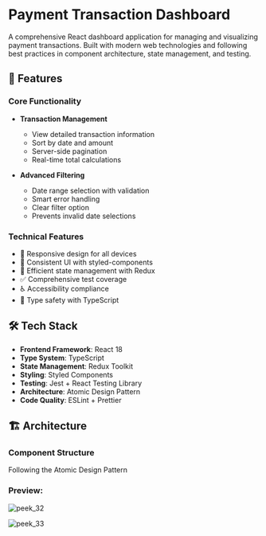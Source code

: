 # Payment Transaction Dashboard

A comprehensive React dashboard application for managing and visualizing payment transactions. Built with modern web technologies and following best practices in component architecture, state management, and testing.

## 🚀 Features

### Core Functionality
- **Transaction Management**
  - View detailed transaction information
  - Sort by date and amount
  - Server-side pagination
  - Real-time total calculations

- **Advanced Filtering**
  - Date range selection with validation
  - Smart error handling
  - Clear filter option
  - Prevents invalid date selections

### Technical Features
- 📱 Responsive design for all devices
- 🎨 Consistent UI with styled-components
- 🔄 Efficient state management with Redux
- ✅ Comprehensive test coverage
- ♿ Accessibility compliance
- 🎯 Type safety with TypeScript

## 🛠 Tech Stack

- **Frontend Framework**: React 18
- **Type System**: TypeScript
- **State Management**: Redux Toolkit
- **Styling**: Styled Components
- **Testing**: Jest + React Testing Library
- **Architecture**: Atomic Design Pattern
- **Code Quality**: ESLint + Prettier

## 🏗 Architecture

### Component Structure
Following the Atomic Design Pattern

### Preview:

![peek_32](https://github.com/user-attachments/assets/5f586724-4433-4b26-a220-d93f011b05a1)

![peek_33](https://github.com/user-attachments/assets/be7d3903-da58-4d10-868a-7aae6335d506)



